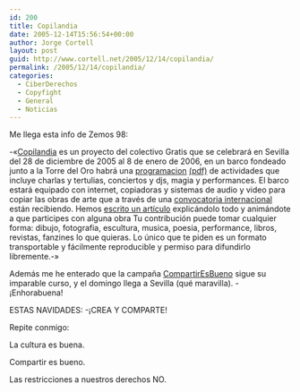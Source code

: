 ```yaml
---
id: 200
title: Copilandia
date: 2005-12-14T15:56:54+00:00
author: Jorge Cortell
layout: post
guid: http://www.cortell.net/2005/12/14/copilandia/
permalink: /2005/12/14/copilandia/
categories:
  - CiberDerechos
  - Copyfight
  - General
  - Noticias
---
```

Me llega esta info de Zemos 98:

-«[Copilandia](http://www.copilandia.org/) es un proyecto del colectivo Gratis que se celebrará en Sevilla del 28 de diciembre de 2005 al 8 de enero de 2006, en un barco fondeado junto a la Torre del Oro habrá una [programacion](http://www.copilandia.org/Programa.htm) [(pdf)](http://www.copilandia.org/Programa_Copilandia.pdf) de actividades que incluye charlas y tertulias, conciertos y djs, magia y performances. El barco estará equipado con internet, copiadoras y sistemas de audio y video para copiar las obras de arte que a través de una [convocatoria internacional](http://www.technorati.com/search/copilandia) están recibiendo. Hemos [escrito un artí­culo](http://www.zemos98.org/spip/article.php3?id_article=168) explicándolo todo y animándote a que participes con alguna obra Tu contribución puede tomar cualquier forma: dibujo, fotografia, escultura, musica, poesia, performance, libros, revistas, fanzines lo que quieras. Lo único que te piden es un formato transportable y fácilmente reproducible y permiso para difundirlo libremente.-»

Además me he enterado que la campaña [CompartirEsBueno](http://www.compartiresbueno.com/) sigue su imparable curso, y el domingo llega a Sevilla (qué maravilla). -¡Enhorabuena!

ESTAS NAVIDADES: -¡CREA Y COMPARTE!

Repite conmigo:
  
La cultura es buena.
  
Compartir es bueno.
  
Las restricciones a nuestros derechos NO.